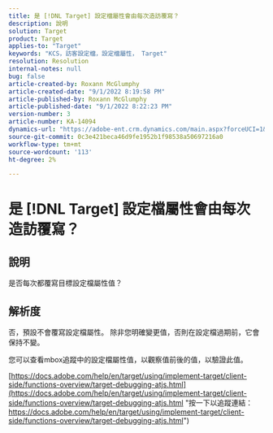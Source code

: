 ```yaml
---
title: 是 [!DNL Target] 設定檔屬性會由每次造訪覆寫？
description: 說明
solution: Target
product: Target
applies-to: "Target"
keywords: "KCS，訪客設定檔，設定檔屬性， Target"
resolution: Resolution
internal-notes: null
bug: false
article-created-by: Roxann McGlumphy
article-created-date: "9/1/2022 8:19:58 PM"
article-published-by: Roxann McGlumphy
article-published-date: "9/1/2022 8:22:23 PM"
version-number: 3
article-number: KA-14094
dynamics-url: "https://adobe-ent.crm.dynamics.com/main.aspx?forceUCI=1&pagetype=entityrecord&etn=knowledgearticle&id=18d89b6d-332a-ed11-9db1-002248086a27"
source-git-commit: 0c3e421beca46d9fe1952b1f98538a50697216a0
workflow-type: tm+mt
source-wordcount: '113'
ht-degree: 2%

---
```


# 是 [!DNL Target] 設定檔屬性會由每次造訪覆寫？

## 說明


是否每次都覆寫目標設定檔屬性值？


## 解析度


否，預設不會覆寫設定檔屬性。 除非您明確變更值，否則在設定檔過期前，它會保持不變。

您可以查看mbox追蹤中的設定檔屬性值，以觀察值前後的值，以驗證此值。

[https://docs.adobe.com/help/en/target/using/implement-target/client-side/functions-overview/target-debugging-atjs.html](https://docs.adobe.com/help/en/target/using/implement-target/client-side/functions-overview/target-debugging-atjs.html "按一下以追蹤連結：https://docs.adobe.com/help/en/target/using/implement-target/client-side/functions-overview/target-debugging-atjs.html")
